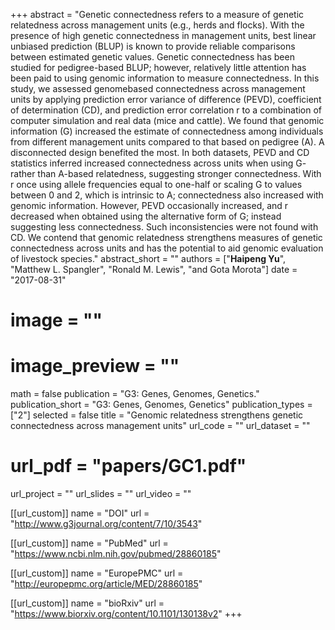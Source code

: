 +++ 
abstract = "Genetic connectedness refers to a measure of genetic relatedness across management units (e.g., herds and flocks). With the presence of high genetic connectedness in management units, best linear unbiased prediction (BLUP) is known to provide reliable comparisons between estimated genetic values. Genetic connectedness has been studied for pedigree-based BLUP; however, relatively little attention has been paid to using genomic information to measure connectedness. In this study, we assessed genomebased connectedness across management units by applying prediction error variance of difference (PEVD), coefficient of determination (CD), and prediction error correlation r to a combination of computer simulation and real data (mice and cattle). We found that genomic information (G) increased the estimate of connectedness among individuals from different management units compared to that based on pedigree (A). A disconnected design benefited the most. In both datasets, PEVD and CD statistics inferred increased connectedness across units when using G- rather than A-based relatedness, suggesting stronger connectedness. With r once using allele frequencies equal to one-half or scaling G to values between 0 and 2, which is intrinsic to A; connectedness also increased with genomic information. However, PEVD occasionally increased, and r decreased when obtained using the alternative form of G; instead suggesting less connectedness. Such inconsistencies were not found with CD. We contend that genomic relatedness strengthens measures of genetic connectedness across units and has the potential to aid genomic evaluation of livestock species."
abstract_short = ""
authors = ["__Haipeng Yu__", "Matthew L. Spangler", "Ronald M. Lewis", "and Gota Morota"]
date = "2017-08-31"
# image = ""
# image_preview = ""
math = false
publication = "G3: Genes, Genomes, Genetics."
publication_short = "G3: Genes, Genomes, Genetics"
publication_types = ["2"]
selected = false
title = "Genomic relatedness strengthens genetic connectedness across management units"
url_code = ""
url_dataset = ""
# url_pdf = "papers/GC1.pdf"
url_project = ""
url_slides = ""
url_video = ""

[[url_custom]]
name = "DOI"
url = "http://www.g3journal.org/content/7/10/3543"

[[url_custom]]
name = "PubMed"
url = "https://www.ncbi.nlm.nih.gov/pubmed/28860185"

[[url_custom]]
name = "EuropePMC"
url = "http://europepmc.org/article/MED/28860185"

[[url_custom]]
name = "bioRxiv"
url = "https://www.biorxiv.org/content/10.1101/130138v2"
+++
